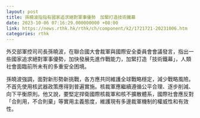 ```yaml
---
layout: post
title: 孫曉波指指有國家追求絕對軍事優勢　加緊打造技術鐵幕
date: 2023-10-06 07:16:29.000000000 +08:00
link: https://news.rthk.hk/rthk/ch/component/k2/1721721-20231006.htm
categories: rthk
---
```


外交部軍控司司長孫曉波，在聯合國大會裁軍與國際安全委員會會議發言，指出一些國家追求絕對軍事優勢，加快發展先進作戰能力，加緊打造「技術鐵幕」，人類社會面臨前所未有的多重安全困境。

孫曉波強調，面對新形勢新挑戰，各方應共同維護全球戰略穩定，減少戰略風險。不首先使用核武器政策應得到普遍實施。核裁軍應繼續遵循公平合理、逐步削減、向下平衡原則。他又說，要堅定捍衛國際核裁軍和核不擴散體系，國際社會應反對「合則用，不合則棄」等實用主義態度，維護現有多邊裁軍機制的權威性和有效性。
